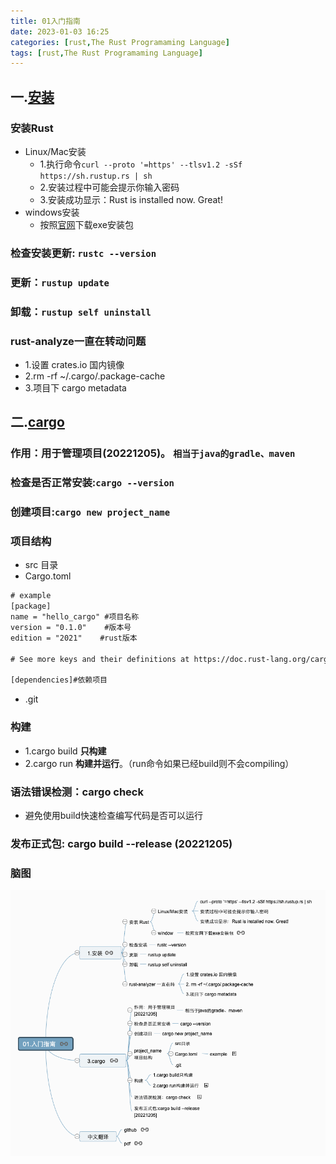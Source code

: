 ```yaml
---
title: 01入门指南
date: 2023-01-03 16:25
categories: [rust,The Rust Programaming Language]
tags: [rust,The Rust Programaming Language] 
---
```



## 一.[安装](https://kaisery.github.io/trpl-zh-cn/ch01-01-installation.html)
### 安装Rust
- Linux/Mac安装
    - 1.执行命令`curl --proto '=https' --tlsv1.2 -sSf https://sh.rustup.rs | sh`
    - 2.安装过程中可能会提示你输入密码
    - 3.安装成功显示：Rust is installed now. Great!
- windows安装
    - 按照[官网](https://www.rust-lang.org/tools/install)下载exe安装包
### 检查安装更新: `rustc --version`

### 更新：`rustup update`

### 卸载：`rustup self uninstall`

### rust-analyze一直在转动问题
- 1.设置 crates.io 国内镜像
- 2.rm -rf ~/.cargo/.package-cache 
- 3.项目下 cargo metadata

## 二.[cargo](https://kaisery.github.io/trpl-zh-cn/ch01-03-hello-cargo.html)
### 作用：用于管理项目(20221205)。 `相当于java的gradle、maven`

### 检查是否正常安装:`cargo --version`

### 创建项目:`cargo new project_name`

### 项目结构
- src 目录
- Cargo.toml 

```xml
# example
[package]
name = "hello_cargo" #项目名称
version = "0.1.0"	 #版本号
edition = "2021"	#rust版本

# See more keys and their definitions at https://doc.rust-lang.org/cargo/reference/manifest.html

[dependencies]#依赖项目
```
- \.git

### 构建
- 1.cargo build **只构建**
- 2.cargo run **构建并运行**。（run命令如果已经build则不会compiling）

### 语法错误检测：**cargo check**
- 避免使用build快速检查编写代码是否可以运行

### 发布正式包: **cargo build --release** (20221205)

### 脑图

![](/assets/rust/01.入门指南.png)

